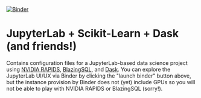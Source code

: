 [![Binder](https://mybinder.org/badge_logo.svg)](https://mybinder.org/v2/gh/davidrpugh/jupytercon-2020-talk/nvidia-rapids-env)

# JupyterLab + Scikit-Learn + Dask (and friends!)

Contains configuration files for a JupyterLab-based data science project using [NVIDIA RAPIDS](https://rapids.ai/), 
[BlazingSQL](https://www.blazingsql.com/), and [Dask](https://dask.org/). You can explore the JupyterLab UI/UX via 
Binder by clicking the "launch binder" button above, but the instance provision by Binder does not (yet) include 
GPUs so you will not be able to play with NVIDIA RAPIDS or BlazingSQL (sorry!).  

